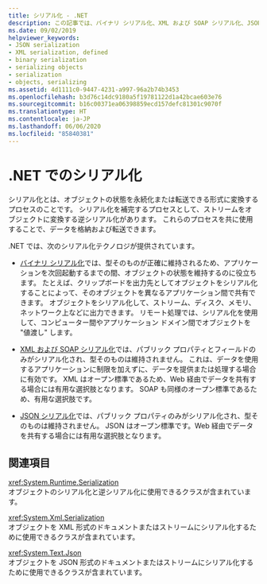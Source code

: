 ```yaml
---
title: シリアル化 - .NET
description: この記事では、バイナリ シリアル化、XML および SOAP シリアル化、JSON シリアル化など、.NET シリアル化テクノロジに関する情報を提供します。
ms.date: 09/02/2019
helpviewer_keywords:
- JSON serialization
- XML serialization, defined
- binary serialization
- serializing objects
- serialization
- objects, serializing
ms.assetid: 4d1111c0-9447-4231-a997-96a2b74b3453
ms.openlocfilehash: b3d76c14dc9180a5f19781122d1a42bcae603e76
ms.sourcegitcommit: b16c00371ea06398859ecd157defc81301c9070f
ms.translationtype: HT
ms.contentlocale: ja-JP
ms.lasthandoff: 06/06/2020
ms.locfileid: "85840381"
---
```

# <a name="serialization-in-net"></a>.NET でのシリアル化

シリアル化とは、オブジェクトの状態を永続化または転送できる形式に変換するプロセスのことです。 シリアル化を補完するプロセスとして、ストリームをオブジェクトに変換する逆シリアル化があります。 これらのプロセスを共に使用することで、データを格納および転送できます。  
  
.NET では、次のシリアル化テクノロジが提供されています。  
  
- [バイナリ シリアル化](binary-serialization.md)では、型そのものが正確に維持されるため、アプリケーションを次回起動するまでの間、オブジェクトの状態を維持するのに役立ちます。 たとえば、クリップボードを出力先としてオブジェクトをシリアル化することによって、そのオブジェクトを異なるアプリケーション間で共有できます。 オブジェクトをシリアル化して、ストリーム、ディスク、メモリ、ネットワーク上などに出力できます。 リモート処理では、シリアル化を使用して、コンピューター間やアプリケーション ドメイン間でオブジェクトを "値渡し" します。  
  
- [XML および SOAP シリアル化](xml-and-soap-serialization.md)では、パブリック プロパティとフィールドのみがシリアル化され、型そのものは維持されません。 これは、データを使用するアプリケーションに制限を加えずに、データを提供または処理する場合に有効です。 XML はオープン標準であるため、Web 経由でデータを共有する場合には有用な選択肢となります。 SOAP も同様のオープン標準であるため、有用な選択肢です。  
  
- [JSON シリアル化](system-text-json-overview.md)では、パブリック プロパティのみがシリアル化され、型そのものは維持されません。 JSON はオープン標準です。Web 経由でデータを共有する場合には有用な選択肢となります。

## <a name="reference"></a>関連項目

<xref:System.Runtime.Serialization>  
オブジェクトのシリアル化と逆シリアル化に使用できるクラスが含まれています。
  
<xref:System.Xml.Serialization>  
オブジェクトを XML 形式のドキュメントまたはストリームにシリアル化するために使用できるクラスが含まれています。

<xref:System.Text.Json>  
オブジェクトを JSON 形式のドキュメントまたはストリームにシリアル化するために使用できるクラスが含まれています。

